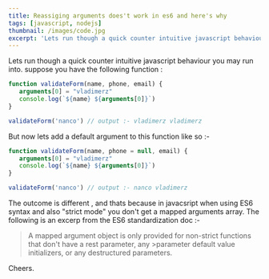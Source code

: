 ```yaml
---
title: Reassiging arguments does't work in es6 and here's why
tags: [javascript, nodejs]
thumbnail: /images/code.jpg
excerpt: 'Lets run though a quick counter intuitive javascript behaviour you may run into. suppose you have the following function...'
---
```


Lets run though a quick counter intuitive javascript behaviour you may run into. suppose you have the following function :

```javascript
function validateForm(name, phone, email) {
   arguments[0] = "vladimerz"
   console.log(`${name} ${arguments[0]}`)
}

validateForm('nanco') // output :- vladimerz vladimerz
```

But now lets add a default argument to this function like so :-

```javascript
function validateForm(name, phone = null, email) {
   arguments[0] = "vladimerz"
   console.log(`${name} ${arguments[0]}`)
}

validateForm('nanco') // output :- nanco vladimerz
```

The outcome is different , and thats because in javacsript when using ES6 syntax and also "strict mode" you don't get a mapped arguments array. The following is an excerp from the ES6 standardization doc :-

>
>A mapped argument object is only provided for non-strict functions that don't have a rest parameter, any >parameter default value initializers, or any destructured parameters.
>

Cheers.
